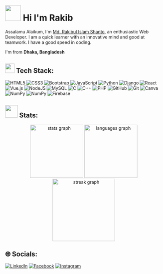 <!-- <h2><img src="https://github.com/cryptic91/cryptic91/assets/91222781/c4b99f72-c7c2-47c4-90a7-866fecf9a417" width="30"/> Hi I'm Rakib</h2> -->
<h1><img src="https://github.com/cryptic91/cryptic91/assets/91222781/43de1015-822c-41d2-8880-cce3d7668afe" height="50" width="50"/> Hi I'm Rakib</h1>


Assalamu Alaikum, I'm [Md. Rakibul Islam Shanto](https://www.linkedin.com/in/md-rakibul-islam-shanto-051767308/), an enthusiastic Web Developer.  I am a quick learner with an innovative mind and good at teamwork. I have a good speed in coding.
<p>I'm from <b>Dhaka, Bangladesh</b> <img src="https://github.com/cryptic91/cryptic91/assets/91222781/a5c21e0f-7b9a-4f7a-bb24-a47606823e6f" height="13" width="18"/> </p>


<h2><img src="https://github.com/cryptic91/cryptic91/assets/91222781/c4b99f72-c7c2-47c4-90a7-866fecf9a417" width="30"/> Tech Stack: </h2>


![HTML5](https://img.shields.io/badge/html5-%23E34F26.svg?logo=html5&logoColor=white) ![CSS3](https://img.shields.io/badge/css3-%231572B6.svg?logo=css3&logoColor=white) ![Bootstrap](https://img.shields.io/badge/bootstrap-%238511FA.svg?logo=bootstrap&logoColor=white) ![JavaScript](https://img.shields.io/badge/javascript-%23323330.svg?logo=javascript&logoColor=%23F7DF1E) ![Python](https://img.shields.io/badge/python-3670A0?logo=python&logoColor=ffdd54) ![Django](https://img.shields.io/badge/django-%23092E20.svg?logo=django&logoColor=white) ![React](https://img.shields.io/badge/react-%2320232a.svg?logo=react&logoColor=%2361DAFB) ![Vue.js](https://img.shields.io/badge/vue.js-%2335495e.svg?logo=vuedotjs&logoColor=%234FC08D) ![NodeJS](https://img.shields.io/badge/node.js-6DA55F?logo=node.js&logoColor=white) ![MySQL](https://img.shields.io/badge/mysql-4479A1.svg?logo=mysql&logoColor=white) ![C](https://img.shields.io/badge/c-%2300599C.svg?logo=c&logoColor=white) ![C++](https://img.shields.io/badge/c++-%2300599C.svg?logo=c%2B%2B&logoColor=white) ![PHP](https://img.shields.io/badge/php-%23777BB4.svg?logo=php&logoColor=white) ![GitHub](https://img.shields.io/badge/github-%23121011.svg?logo=github&logoColor=white) ![Git](https://img.shields.io/badge/git-%23F05033.svg?logo=git&logoColor=white) ![Canva](https://img.shields.io/badge/Canva-%2300C4CC.svg?logo=Canva&logoColor=white) ![NumPy](https://img.shields.io/badge/numpy-%23013243.svg?logo=numpy&logoColor=white) ![NumPy](https://img.shields.io/badge/numpy-%23013243.svg?logo=numpy&logoColor=white) ![Firebase](https://img.shields.io/badge/-Firebase-1967D2?logo=firebase&logoColor=white")
 

<h2><img src="https://github.com/cryptic91/cryptic91/assets/91222781/05847e7a-84b5-4e6f-89e4-ed7769642889" width="40"/> Stats: </h2>


<div align="center">
  <img src="https://github-readme-stats.vercel.app/api?username=cryptic91&hide_title=false&hide_rank=false&show_icons=true&include_all_commits=true&count_private=true&disable_animations=false&theme=highcontrast&locale=en&hide_border=false" height="170" alt="stats graph"  />
  <img src="https://github-readme-stats.vercel.app/api/top-langs?username=cryptic91&locale=en&hide_title=false&layout=compact&card_width=320&langs_count=5&theme=highcontrast&hide_border=false" height="170" alt="languages graph"  />
</div>


<!-- ![](https://github-readme-streak-stats.herokuapp.com/?user=cryptic91&theme=highcontrast&hide_border=false)<br/> -->
<div align="center">
  <img src="https://github-readme-streak-stats.herokuapp.com/?user=cryptic91&theme=highcontrast&hide_border=false" height="200" alt="streak graph"  />
</div>




## 🌐 Socials:
[![LinkedIn](https://img.shields.io/badge/LinkedIn-%230077B5.svg?logo=linkedin&logoColor=white)](https://linkedin.com/in/https://www.linkedin.com/in/md-rakibul-islam-shanto-051767308/) [![Facebook](https://img.shields.io/badge/Facebook-%231877F2.svg?logo=Facebook&logoColor=white)](https://facebook.com/https://www.facebook.com/rakibul1091shanto/) [![Instagram](https://img.shields.io/badge/Instagram-%23E4405F.svg?logo=Instagram&logoColor=white)](https://instagram.com/https://www.instagram.com/shanto_91/)  






<!--

**cryptic91/cryptic91** is a ✨ _special_ ✨ repository because its `README.md` (this file) appears on your GitHub profile.

Here are some ideas to get you started:

- 🔭 I’m currently working on ...
- 🌱 I’m currently learning ...
- 👯 I’m looking to collaborate on ...
- 🤔 I’m looking for help with ...
- 💬 Ask me about ...
- 📫 How to reach me: ...
- 😄 Pronouns: ...
- ⚡ Fun fact: ...
-->
